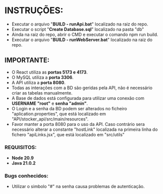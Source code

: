 # INSTRUÇÕES:
* Executar o arquivo "**BUILD - runApi.bat**" localizado na raiz do repo.
* Executar o script "**Create Database.sql**" localizado na pasta "db"
* Ainda na raiz do repo, abrir o CMD e executar o comando npm run build.
* Executar o arquivo "**BUILD - runWebServer.bat**" localizado na raiz do repo.

## IMPORTANTE:
* O React utiliza as **portas 5173 e 4173**.
* O MySQL utiliza a **porta 3306**.
* A API utiliza a **porta 8080**.
* Todas as interações com a BD são geridas pela API, não é necessário criar as tabelas manualmente.
* A Base de dados está configurada para utilizar uma conexão com **USERNAME "root"** e **senha "admin"**.
* O Login e a senha da BD podem ser alterados no ficheiro "aplication.properties", que está localizado em "API/stocker_api/src/main/resources".
* Favor manter a porta 8080 para o uso da API. Caso contrário sera necessário alterar a constante "hostLink" localizada na primeira linha do fichero "apiLinks.jsx", que está localizado em "src/utils"

### REQUISITOS:
* **Node 20.9**
* **Java 21.0.2**

### Bugs conhecidos:
* Utilizar o simbolo "#" na senha causa problemas de autenticação.
